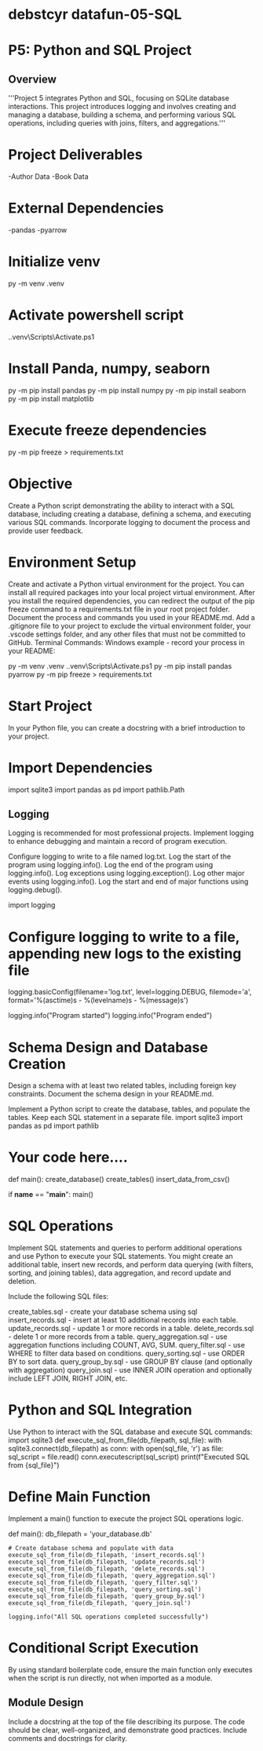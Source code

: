 # debstcyr datafun-05-SQL
# P5: Python and SQL Project

## Overview
'''Project 5 integrates Python and SQL, focusing on SQLite database interactions. This project introduces logging and involves creating and managing a database, building a schema, and performing various SQL operations, including queries with joins, filters, and aggregations.'''

# Project Deliverables
-Author Data
-Book Data

# External Dependencies
-pandas
-pyarrow


# Initialize venv
py -m venv .venv

# Activate powershell script
.\.venv\Scripts\Activate.ps1

# Install Panda, numpy, seaborn
py -m pip install pandas 
py -m pip install numpy
py -m pip install seaborn
py -m pip install matplotlib

# Execute freeze dependencies
py -m pip freeze > requirements.txt

# Objective 
Create a Python script demonstrating the ability to interact with a SQL database, including creating a database, defining a schema, and executing various SQL commands. Incorporate logging to document the process and provide user feedback.

# Environment Setup
Create and activate a Python virtual environment for the project.
You can install all required packages into your local project virtual environment.
After you install the required dependencies, you can redirect the output of the pip freeze command to a requirements.txt file in your root project folder.
Document the process and commands you used in your README.md.
Add a .gitignore file to your project to exclude the virtual environment folder, your .vscode settings folder, and any other files that must not be committed to GitHub.
Terminal Commands: Windows example - record your process in your README:

py -m venv .venv
.\.venv\Scripts\Activate.ps1
py -m pip install pandas pyarrow
py -m pip freeze > requirements.txt

# Start Project
In your Python file, you can create a docstring with a brief introduction to your project.

# Import Dependencies
import sqlite3
import pandas as pd
import pathlib.Path

## Logging
Logging is recommended for most professional projects. Implement logging to enhance debugging and maintain a record of program execution.

Configure logging to write to a file named log.txt.
Log the start of the program using logging.info().
Log the end of the program using logging.info().
Log exceptions using logging.exception().
Log other major events using logging.info().
Log the start and end of major functions using logging.debug().

import logging
# Configure logging to write to a file, appending new logs to the existing file
logging.basicConfig(filename='log.txt', level=logging.DEBUG, filemode='a', format='%(asctime)s - %(levelname)s - %(message)s')

logging.info("Program started")
logging.info("Program ended")

# Schema Design and Database Creation
Design a schema with at least two related tables, including foreign key constraints. Document the schema design in your README.md.

Implement a Python script to create the database, tables, and populate the tables. Keep each SQL statement in a separate file.
import sqlite3
import pandas as pd
import pathlib

# Your code here....

def main():
    create_database()
    create_tables()
    insert_data_from_csv()

if __name__ == "__main__":
    main()

# SQL Operations
Implement SQL statements and queries to perform additional operations and use Python to execute your SQL statements. You might create an additional table, insert new records, and perform data querying (with filters, sorting, and joining tables), data aggregation, and record update and deletion.

Include the following SQL files:

create_tables.sql - create your database schema using sql
insert_records.sql - insert at least 10 additional records into each table.
update_records.sql - update 1 or more records in a table.
delete_records.sql - delete 1 or more records from a table.
query_aggregation.sql - use aggregation functions including COUNT, AVG, SUM.
query_filter.sql - use WHERE to filter data based on conditions.
query_sorting.sql - use ORDER BY to sort data.
query_group_by.sql - use GROUP BY clause (and optionally with aggregation)
query_join.sql - use INNER JOIN operation and optionally include LEFT JOIN, RIGHT JOIN, etc.

# Python and SQL Integration
Use Python to interact with the SQL database and execute SQL commands:
import sqlite3
def execute_sql_from_file(db_filepath, sql_file):
    with sqlite3.connect(db_filepath) as conn:
        with open(sql_file, 'r') as file:
            sql_script = file.read()
        conn.executescript(sql_script)
        print(f"Executed SQL from {sql_file}")

# Define Main Function 
Implement a main() function to execute the project SQL operations logic.

def main():
    db_filepath = 'your_database.db'

    # Create database schema and populate with data
    execute_sql_from_file(db_filepath, 'insert_records.sql')
    execute_sql_from_file(db_filepath, 'update_records.sql')
    execute_sql_from_file(db_filepath, 'delete_records.sql')
    execute_sql_from_file(db_filepath, 'query_aggregation.sql')
    execute_sql_from_file(db_filepath, 'query_filter.sql')
    execute_sql_from_file(db_filepath, 'query_sorting.sql')
    execute_sql_from_file(db_filepath, 'query_group_by.sql')
    execute_sql_from_file(db_filepath, 'query_join.sql')

    logging.info("All SQL operations completed successfully")

# Conditional Script Execution
By using standard boilerplate code, ensure the main function only executes when the script is run directly, not when imported as a module.

## Module Design
Include a docstring at the top of the file describing its purpose.
The code should be clear, well-organized, and demonstrate good practices.
Include comments and docstrings for clarity.









